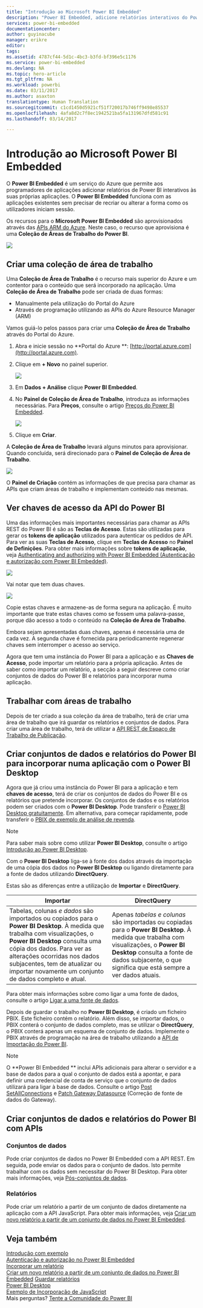 ```yaml
---
title: "Introdução ao Microsoft Power BI Embedded"
description: "Power BI Embedded, adicione relatórios interativos do Power BI à aplicação de business intelligence"
services: power-bi-embedded
documentationcenter: 
author: guyinacube
manager: erikre
editor: 
tags: 
ms.assetid: 4787cf44-5d1c-4bc3-b3fd-bf396e5c1176
ms.service: power-bi-embedded
ms.devlang: NA
ms.topic: hero-article
ms.tgt_pltfrm: NA
ms.workload: powerbi
ms.date: 03/11/2017
ms.author: asaxton
translationtype: Human Translation
ms.sourcegitcommit: c1cd1450d5921cf51f720017b746ff9498e85537
ms.openlocfilehash: 4afa8d2c7f8ec1942521ba5fa131967dfd581c91
ms.lasthandoff: 03/14/2017

---
```

# <a name="get-started-with-microsoft-power-bi-embedded"></a>Introdução ao Microsoft Power BI Embedded

O **Power BI Embedded** é um serviço do Azure que permite aos programadores de aplicações adicionar relatórios de Power BI interativos às suas próprias aplicações. O **Power BI Embedded** funciona com as aplicações existentes sem precisar de recriar ou alterar a forma como os utilizadores iniciam sessão.

Os recursos para o **Microsoft Power BI Embedded** são aprovisionados através das [APIs ARM do Azure](https://msdn.microsoft.com/library/mt712306.aspx). Neste caso, o recurso que aprovisiona é uma **Coleção de Áreas de Trabalho do Power BI**.

![](media/power-bi-embedded-get-started/introduction.png)

## <a name="create-a-workspace-collection"></a>Criar uma coleção de área de trabalho

Uma **Coleção de Área de Trabalho** é o recurso mais superior do Azure e um contentor para o conteúdo que será incorporado na aplicação. Uma **Coleção de Área de Trabalho** pode ser criada de duas formas:

* Manualmente pela utilização do Portal do Azure
* Através de programação utilizando as APIs do Azure Resource Manager (ARM)

Vamos guiá-lo pelos passos para criar uma **Coleção de Área de Trabalho** através do Portal do Azure.

1. Abra e inicie sessão no **Portal do Azure **: [http://portal.azure.com](http://portal.azure.com).
2. Clique em **+ Novo** no painel superior.
   
   ![](media/power-bi-embedded-get-started/create-workspace-1.png)
3. Em **Dados + Análise** clique **Power BI Embedded**.
4. No **Painel de Coleção de Área de Trabalho**, introduza as informações necessárias. Para **Preços**, consulte o artigo [Preços do Power BI Embedded](http://go.microsoft.com/fwlink/?LinkID=760527).
   
   ![](media/power-bi-embedded-get-started/create-workspace-2.png)
5. Clique em **Criar**.

A **Coleção de Área de Trabalho** levará alguns minutos para aprovisionar. Quando concluída, será direcionado para o **Painel de Coleção de Área de Trabalho**.

   ![](media/power-bi-embedded-get-started/create-workspace-3.png)

O **Painel de Criação** contém as informações de que precisa para chamar as APIs que criam áreas de trabalho e implementam conteúdo nas mesmas.

<a name="view-access-keys"/>

## <a name="view-power-bi-api-access-keys"></a>Ver chaves de acesso da API do Power BI

Uma das informações mais importantes necessárias para chamar as APIs REST do Power BI é são as **Teclas de Acesso**. Estas são utilizadas para gerar os **tokens de aplicação** utilizados para autenticar os pedidos de API. Para ver as suas **Teclas de Acesso**, clique em **Teclas de Acesso** no **Painel de Definições**. Para obter mais informações sobre **tokens de aplicação**, veja [Authenticating and authorizing with Power BI Embedded (Autenticação e autorização com Power BI Embedded)](power-bi-embedded-app-token-flow.md).

   ![](media/power-bi-embedded-get-started/access-keys.png)

Vai notar que tem duas chaves.

   ![](media/power-bi-embedded-get-started/access-keys-2.png)

Copie estas chaves e armazene-as de forma segura na aplicação. É muito importante que trate estas chaves como se fossem uma palavra-passe, porque dão acesso a todo o conteúdo na **Coleção de Área de Trabalho**.

Embora sejam apresentadas duas chaves, apenas é necessária uma de cada vez. A segunda chave é fornecida para periodicamente regenerar chaves sem interromper o acesso ao serviço.

Agora que tem uma instância do Power BI para a aplicação e as **Chaves de Acesso**, pode importar um relatório para a própria aplicação. Antes de saber como importar um relatório, a secção a seguir descreve como criar conjuntos de dados do Power BI e relatórios para incorporar numa aplicação.

## <a name="working-with-workspaces"></a>Trabalhar com áreas de trabalho

Depois de ter criado a sua coleção da área de trabalho, terá de criar uma área de trabalho que irá guardar os relatórios e conjuntos de dados. Para criar uma área de trabalho, terá de utilizar a [API REST de Espaço de Trabalho de Publicação](https://msdn.microsoft.com/library/azure/mt711503.aspx).

## <a name="create-power-bi-datasets-and-reports-to-embed-into-an-app-using-power-bi-desktop"></a>Criar conjuntos de dados e relatórios do Power BI para incorporar numa aplicação com o Power BI Desktop

Agora que já criou uma instância do Power BI para a aplicação e tem **chaves de acesso**, terá de criar os conjuntos de dados do Power BI e os relatórios que pretende incorporar. Os conjuntos de dados e os relatórios podem ser criados com o **Power BI Desktop**. Pode transferir o [Power BI Desktop gratuitamente](https://go.microsoft.com/fwlink/?LinkId=521662). Em alternativa, para começar rapidamente, pode transferir o [PBIX de exemplo de análise de revenda](http://go.microsoft.com/fwlink/?LinkID=780547).

> [!NOTE]
> Para saber mais sobre como utilizar **Power BI Desktop**, consulte o artigo [Introdução ao Power BI Desktop](https://powerbi.microsoft.com/guided-learning/powerbi-learning-0-2-get-started-power-bi-desktop).

Com o **Power BI Desktop** liga-se à fonte dos dados através da importação de uma cópia dos dados no **Power BI Desktop** ou ligando diretamente para a fonte de dados utilizando **DirectQuery**.

Estas são as diferenças entre a utilização de **Importar** e **DirectQuery**.

| Importar | DirectQuery |
| --- | --- |
| Tabelas, colunas *e dados* são importados ou copiados para o **Power BI Desktop**. À medida que trabalha com visualizações, o **Power BI Desktop** consulta uma cópia dos dados. Para ver as alterações ocorridas nos dados subjacentes, tem de atualizar ou importar novamente um conjunto de dados completo e atual. |Apenas *tabelas e colunas* são importadas ou copiadas para o **Power BI Desktop**. À medida que trabalha com visualizações, o **Power BI Desktop** consulta a fonte de dados subjacente, o que significa que está sempre a ver dados atuais. |

Para obter mais informações sobre como ligar a uma fonte de dados, consulte o artigo [Ligar a uma fonte de dados](power-bi-embedded-connect-datasource.md).

Depois de guardar o trabalho no **Power BI Desktop**, é criado um ficheiro PBIX. Este ficheiro contém o relatório. Além disso, se importar dados, o PBIX conterá o conjunto de dados completo, mas se utilizar o **DirectQuery**, o PBIX conterá apenas um esquema de conjunto de dados. Implemente o PBIX através de programação na área de trabalho utilizando a [API de Importação do Power BI](https://msdn.microsoft.com/library/mt711504.aspx).

> [!NOTE]
> O **Power BI Embedded ** inclui APIs adicionais para alterar o servidor e a base de dados para a qual o conjunto de dados está a apontar, e para definir uma credencial de conta de serviço que o conjunto de dados utilizará para ligar à base de dados. Consulte o artigo [Post SetAllConnections](https://msdn.microsoft.com/library/mt711505.aspx) e [Patch Gateway Datasource](https://msdn.microsoft.com/library/mt711498.aspx) (Correção de fonte de dados do Gateway).

## <a name="create-power-bi-datasets-and-reports-using-apis"></a>Criar conjuntos de dados e relatórios do Power BI com APIs

### <a name="datsets"></a>Conjuntos de dados

Pode criar conjuntos de dados no Power BI Embedded com a API REST. Em seguida, pode enviar os dados para o conjunto de dados. Isto permite trabalhar com os dados sem necessitar do Power BI Desktop. Para obter mais informações, veja [Pós-conjuntos de dados](https://msdn.microsoft.com/library/azure/mt778875.aspx).

### <a name="reports"></a>Relatórios

Pode criar um relatório a partir de um conjunto de dados diretamente na aplicação com a API JavaScript. Para obter mais informações, veja [Criar um novo relatório a partir de um conjunto de dados no Power BI Embedded](power-bi-embedded-create-report-from-dataset.md).

## <a name="see-also"></a>Veja também

[Introdução com exemplo](power-bi-embedded-get-started-sample.md)  
[Autenticação e autorização no Power BI Embedded](power-bi-embedded-app-token-flow.md)  
[Incorporar um relatório](power-bi-embedded-embed-report.md)  
[Criar um novo relatório a partir de um conjunto de dados no Power BI Embedded](power-bi-embedded-create-report-from-dataset.md)
[Guardar relatórios](power-bi-embedded-save-reports.md)  
[Power BI Desktop](https://powerbi.microsoft.com/documentation/powerbi-desktop-get-the-desktop/)  
[Exemplo de Incorporação de JavaScript](https://microsoft.github.io/PowerBI-JavaScript/demo/)  
Mais perguntas? [Tente a Comunidade do Power BI](http://community.powerbi.com/)



